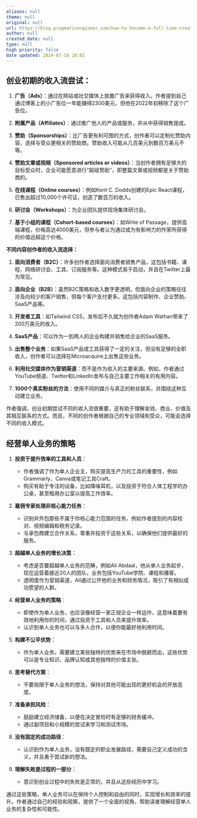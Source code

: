 ```yaml
---
aliases: null
theme: null
original: null
url: https://blog.pragmaticengineer.com/how-to-become-a-full-time-creator/
author: null
created_date: null
type: null
high priority: false
date updated: 2024-07-16 20:02
---
```


## 创业初期的收入流尝试：

1. **广告（Ads）**：通过在网站或社交媒体上放置广告来获得收入。作者提到自己通过博客上的小广告位一年能赚得2300美元，但他在2022年初移除了这个广告位。

2. **附属产品（Affiliates）**：通过推广他人的产品或服务，并从中获得销售提成。

3. **赞助（Sponsorships）**：比广告更有利可图的方式，创作者可以定制化赞助内容，选择与受众更相关的赞助商。赞助收入可能从几百美元到数百万美元不等。

4. **赞助文章或视频（Sponsored articles or videos）**：当创作者拥有足够大的目标受众时，企业可能愿意进行“超级赞助”，即整篇文章或视频都是关于赞助商的。

5. **在线课程（Online courses）**：例如Kent C. Dodds创建的Epic React课程，已售出超过10,000个许可证，创造了数百万的收入。

6. **研讨会（Workshops）**：为企业团队提供现场集体研讨会。

7. **基于小组的课程（Cohort-based courses）**：如Write of Passage，提供高端课程，价格高达4000美元，但参与者认为通过成为有影响力的作家所获得的价值远超这个价格。

**不同内容创作者的收入流选择：**

1. **面向消费者（B2C）**：许多创作者选择面向消费者销售产品，这包括书籍、课程、网络研讨会、工具、订阅服务等。这种模式易于启动，并且在Twitter上最为常见。

2. **面向企业（B2B）**：虽然B2C策略和收入数字更透明，但面向企业的策略往往涉及向较少的客户销售，但每个客户支付更多。这包括内容制作、企业赞助、SaaS产品等。

3. **开发者工具**：如Tailwind CSS，发布后不久就为创作者Adam Wathan带来了200万美元的收入。

4. **SaaS产品**：可以作为一到两人的企业构建并销售给企业的SaaS服务。

5. **出售整个业务**：如果SaaS产品或工具获得了一定的关注，但没有足够的全职收入，创作者可以选择在Microacquire上出售这些业务。

6. **利用社交媒体作为营销渠道**：而不是作为收入的主要来源。例如，作者通过YouTube频道、Twitter和LinkedIn发布与自己主要工作相关的有用内容。

7. **1000个真实粉丝的方法**：使用不同的媒介与真正的粉丝联系，并围绕这种互动建立业务。

作者强调，创业初期尝试不同的收入流很重要，这有助于理解金钱、商业、价值及其相互联系的方式。而且，不同的创作者根据自己的专业领域和受众，可能会选择不同的收入模式。

## 经营单人业务的策略

1. **投资于提升效率的工具和人员**：
   - 作者强调了作为单人企业主，购买提高生产力的工具的重要性，例如Grammarly、Canva或笔记工具Craft。
   - 购买有助于专注的设备，比如降噪耳机，以及投资于符合人体工程学的办公桌，甚至租用办公室以提高工作效率。

2. **雇佣专家处理非核心能力任务**：
   - 识别并外包那些不属于你核心能力范围的任务，例如作者提到的内容校对、视频编辑和税务记录。
   - 与承包商建立合作关系，尊重并投资于这些关系，以确保他们提供最好的服务。

3. **超越单人业务的增长决策**：
   - 考虑是否要超越单人业务的范畴，例如Ali Abdaal，他从单人业务起步，现在运营着接近20人的团队，业务包括YouTube学院、课程和播客。
   - 透明度作为营销渠道，Ali通过公开他的业务和财务情况，吸引了有相似成功愿望的人群。

4. **经营单人业务的策略**：
   - 即使作为单人业务，也应该像经营一家正规企业一样运作，这意味着要有效地利用你的时间，通过投资于工具和人员来提升效率。
   - 认识到单人业务也可以与多人合作，以便你能最好地利用时间。

5. **构建不公平优势**：
   - 作为单人业务，需要建立某些独特的优势来在市场中脱颖而出，这些优势可以是专业知识、品牌认知或其他独特的价值主张。

6. **思考替代方案**：
   - 不要局限于单人业务的想法，保持对其他可能出现的更好机会的开放态度。

7. **准备承担风险**：
   - 鼓励建立经济储备，以便在决定冒险时有足够的财务缓冲。
   - 通过副项目和小规模的尝试来学习和测试市场。

8. **没有固定的成功路径**：
   - 认识到作为单人业务，没有既定的职业发展路径，需要自己定义成功的含义，并且勇于尝试新的想法。

9. **理解失败是过程的一部分**：
   - 意识到创业过程中的失败是正常的，并且从这些经历中学习。

通过这些策略，单人业务可以在保持个人控制和自由的同时，实现增长和效率的提升。作者通过自己的经验和观察，提供了一个全面的视角，帮助读者理解经营单人业务的复杂性和可能性。
